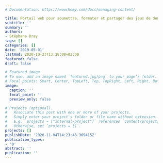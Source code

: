 ```yaml
---
# Documentation: https://wowchemy.com/docs/managing-content/

title: Portail web pour soumettre, formater et partager des jeux de données dans R
subtitle: ''
summary: ''
authors:
- Stéphane Dray
tags: []
categories: []
date: '2019-05-01'
lastmod: 2020-10-23T13:28:08+02:00
featured: false
draft: false

# Featured image
# To use, add an image named `featured.jpg/png` to your page's folder.
# Focal points: Smart, Center, TopLeft, Top, TopRight, Left, Right, BottomLeft, Bottom, BottomRight.
image:
  caption: ''
  focal_point: ''
  preview_only: false

# Projects (optional).
#   Associate this post with one or more of your projects.
#   Simply enter your project's folder or file name without extension.
#   E.g. `projects = ["internal-project"]` references `content/project/deep-learning/index.md`.
#   Otherwise, set `projects = []`.
projects: []
publishDate: '2020-11-04T14:23:43.369415Z'
publication_types:
- '0'
abstract: ''
publication: ''
---
```

